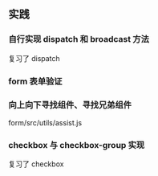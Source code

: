 ## 实践

### 自行实现 dispatch 和 broadcast 方法

复习了 dispatch

### form 表单验证

### 向上向下寻找组件、寻找兄弟组件

form/src/utils/assist.js

### checkbox 与 checkbox-group 实现

复习了 checkbox
